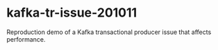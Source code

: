 # kafka-tr-issue-201011
Reproduction demo of a Kafka transactional producer issue that affects performance.
